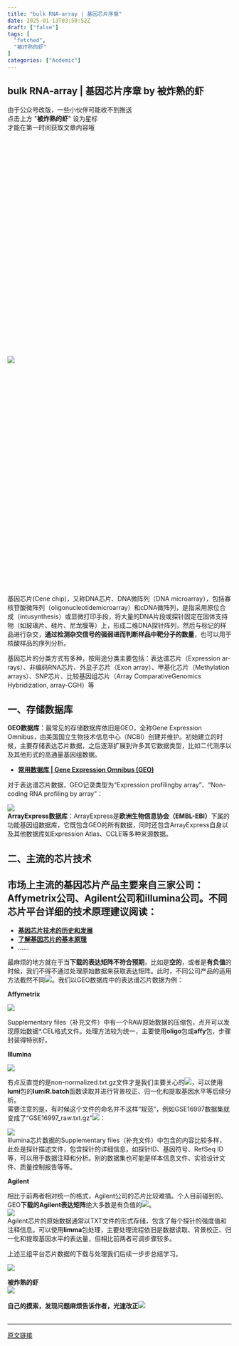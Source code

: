 ```yaml
---
title: "bulk RNA-array | 基因芯片序章"
date: 2025-01-13T03:50:52Z
draft: ["false"]
tags: [
  "fetched",
  "被炸熟的虾"
]
categories: ["Acdemic"]
---
```

bulk RNA-array | 基因芯片序章 by 被炸熟的虾
------
<div><section><section><span>由于公众号改版，一些小伙伴可能收不到推送</span></section><section><span>点击上方</span> "<span><strong><span>被炸熟的虾</span></strong></span>" <span>设为星标</span></section><section><span>才能在第一时间获取文章内容哦</span></section></section><section><section><section><section><svg viewbox="0 0 1 1"></svg></section></section></section><section><section><section><img data-imgfileid="100006408" data-ratio="0.221875" data-s="300,640" data-type="gif" data-w="640" data-src="https://mmbiz.qpic.cn/sz_mmbiz_gif/sIZTN4BrHpSPFtQnNOkqzIVumjqywXzjjVIOEbWAoXDMVRNnu4pbZ7IwKCqnlpErapibiaDH4iap3ibtHIxcg60zmg/640?wx_fmt=gif&amp;from=appmsg&amp;wxfrom=5&amp;wx_lazy=1&amp;wx_co=1&amp;tp=webp" src="https://mmbiz.qpic.cn/sz_mmbiz_gif/sIZTN4BrHpSPFtQnNOkqzIVumjqywXzjjVIOEbWAoXDMVRNnu4pbZ7IwKCqnlpErapibiaDH4iap3ibtHIxcg60zmg/640?wx_fmt=gif&amp;from=appmsg&amp;wxfrom=5&amp;wx_lazy=1&amp;wx_co=1&amp;tp=webp"></section></section></section><section><section><section><svg viewbox="0 0 1 1"></svg></section></section></section></section><p><span><span>基因芯片</span><span lang="EN-US">(Cene chip)</span><span>，又称</span><span lang="EN-US">DNA</span><span>芯片、</span><span lang="EN-US">DNA</span><span>微阵列（</span><span lang="EN-US">DNA microarray</span><span>），包括寡核苷酸微阵列（</span><span lang="EN-US">oligonucleotidemicroarray</span><span>）和</span><span lang="EN-US">cDNA</span><span>微阵列，是指采用原位合成（</span><span lang="EN-US">intusynthesis</span><span>）或显微打印手段，将大量的</span><span lang="EN-US">DNA</span><span>片段或探针固定在固体支持物（如玻璃片、硅片、尼龙膜等）上，形成二维</span><span lang="EN-US">DNA</span><span>探针阵列，然后与标记的样品进行杂交，<strong>通过检测杂交信号的强弱进而判断样品中靶分子的数量</strong>，也可以用于核酸样品的序列分析。</span></span></p><section><span><span>基因芯片的分类方式有多种，按用途分类主要包括：</span><span>表达谱芯片（</span><span lang="EN-US">Expression arrays</span><span>）、非编码</span><span lang="EN-US">RNA</span><span>芯片、外显子芯片（</span><span lang="EN-US">Exon array</span><span>）、甲基化芯片（</span><span lang="EN-US">Methylation arrays</span><span>）、</span><span lang="EN-US">SNP</span><span>芯片、比较基因组芯片（</span><span lang="EN-US">Array ComparativeGenomics Hybridization, array-CGH</span><span>）等</span></span></section><h2><span>一、存储数据库</span></h2><section><span><strong><span lang="EN-US">GEO数据库</span></strong><span>：最常见的存储数据库依旧是</span><span lang="EN-US">GEO</span><span>，全称</span><span lang="EN-US">Gene Expression Omnibus</span><span>，由美国国立生物技术信息中心（</span><span lang="EN-US">NCBI</span><span>）创建并维护。初始建立的时候，主要存储表达芯片数据，之后逐渐扩展到许多其它数据类型，比如二代测序以及其他形式的高通量基因组数据。</span><span lang="EN-US"><p></p></span></span></section><ul><li><p><a target="_blank" href="https://mp.weixin.qq.com/s?__biz=MzkwNDQwMDI5NQ==&amp;mid=2247485922&amp;idx=1&amp;sn=b6a10117db9d18d70201acd92b7a3b26&amp;scene=21#wechat_redirect" textvalue="常用数据库 | Gene Expression Omnibus (GEO)" linktype="text" imgurl="" imgdata="null" data-itemshowtype="0" tab="innerlink" data-linktype="2"><span><strong><span>常用数据库 | Gene Expression Omnibus (GEO)</span></strong></span></a></p></li></ul><section><span><span>对于表达谱芯片数据，</span><span lang="EN-US">GEO</span><span>记录类型为“</span><span lang="EN-US">Expression profilingby array</span><span>”、“</span><span lang="EN-US">Non-coding RNA profiling by array</span><span>”：</span></span><span lang="EN-US"><p></p></span></section><section><strong><span lang="EN-US"><img data-imgfileid="100006399" data-ratio="0.46574074074074073" data-src="https://mmbiz.qpic.cn/sz_mmbiz_png/dRYYdqiaan3J1XgwwlDmXlMicdcibKufoiaaiaLVZXI6lVNNnrhZRtibQVCpdiapbpoGV0FunFkEX4tkerS9ak4exJWpA/640?wx_fmt=png&amp;from=appmsg" data-type="png" data-w="1080" src="https://mmbiz.qpic.cn/sz_mmbiz_png/dRYYdqiaan3J1XgwwlDmXlMicdcibKufoiaaiaLVZXI6lVNNnrhZRtibQVCpdiapbpoGV0FunFkEX4tkerS9ak4exJWpA/640?wx_fmt=png&amp;from=appmsg"></span></strong></section><section><span><strong><span lang="EN-US">ArrayExpress数据库</span></strong><span>：</span><span lang="EN-US">ArrayExpress</span><span>是<strong>欧洲生物信息协会（</strong></span><strong><span lang="EN-US">EMBL-EBI</span></strong><strong><span>）</span></strong><span>下属的功能基因组数据库，它既包含</span><span lang="EN-US">GEO</span><span>的所有数据，同时还包含</span><span lang="EN-US">ArrayExpress</span><span>自身以及其他数据库如</span><span lang="EN-US">Expression Atlas</span><span>、</span><span lang="EN-US">CCLE</span><span>等多种来源数据。</span></span></section><h2><span>二、主流的芯片技术</span></h2><h2><span><span>市场上主流的基因芯片产品主要来自三家公司：</span><span lang="EN-US">Affymetrix</span><span>公司、</span><span lang="EN-US">Agilent</span><span>公司和</span><span lang="EN-US">illumina</span><span>公司。不同芯片平台详细的技术原理建议阅读：</span></span></h2><ul><li><section><a href="https://mp.weixin.qq.com/s?__biz=MzIzMzEzNjA4Mw==&amp;mid=2247484051&amp;idx=1&amp;sn=b05ba0d677b506eab0f981fe46ceb8d8&amp;scene=21#wechat_redirect" data-linktype="2"><span><strong><span>基因芯片技术的历史和发展</span></strong></span></a></section></li><li><section><a href="https://mp.weixin.qq.com/s?__biz=MzI3ODY0NzY5Nw==&amp;mid=2247504450&amp;idx=4&amp;sn=58b66b3e4ad688ddf8669f62ff916b44&amp;scene=21#wechat_redirect" data-linktype="2"><span><strong><span>了解基因芯片的基本原理</span></strong></span></a></section></li><li><section><span>......</span></section></li></ul><section><span><p></p></span></section><section><span>最麻烦的地方就在于当<strong>下载的表达矩阵不符合预期</strong>，比如是<strong>空的</strong>，或者是<strong>有负值</strong>的时候，我们不得不通过处理原始数据来获取表达矩阵。此时，不同公司产品的适用方法截然不同<img data-ratio="1" data-src="https://res.wx.qq.com/t/wx_fed/we-emoji/res/v1.3.10/assets/newemoji/Broken.png" data-w="128" src="https://res.wx.qq.com/t/wx_fed/we-emoji/res/v1.3.10/assets/newemoji/Broken.png">。我们以</span><span><span lang="EN-US">GEO</span><span>数据库中的表达谱芯片数据为例：</span></span><span lang="EN-US"><p></p></span></section><p><span><strong><span lang="EN-US">Affymetrix</span></strong></span><strong><span lang="EN-US"><p></p></span></strong></p><p><span lang="EN-US"><img data-imgfileid="100006400" data-ratio="0.4462962962962963" data-src="https://mmbiz.qpic.cn/sz_mmbiz_png/dRYYdqiaan3J1XgwwlDmXlMicdcibKufoiaaVZf1fib01r1adQxqCPAWw9IeSJL2rRf7z3LiadZI7VLt2dlyG7Zqomtg/640?wx_fmt=png&amp;from=appmsg" data-type="png" data-w="1080" src="https://mmbiz.qpic.cn/sz_mmbiz_png/dRYYdqiaan3J1XgwwlDmXlMicdcibKufoiaaVZf1fib01r1adQxqCPAWw9IeSJL2rRf7z3LiadZI7VLt2dlyG7Zqomtg/640?wx_fmt=png&amp;from=appmsg"></span></p><section><span><span lang="EN-US">Supplementary files<span>（补充文件）</span></span><span>中有一个</span><span lang="EN-US">RAW</span><span>原始数据的压缩包，点开可以发现原始数据</span><span lang="EN-US">*.CEL</span><span>格式文件。处理方法较为统一，主要使用</span></span><span><strong><span>oligo</span></strong></span><span>包或</span><span><strong><span>affy</span></strong></span><span>包，步骤封装得特别好。</span><span lang="EN-US"><p></p></span></section><p><span><strong><span lang="EN-US">Illumina</span></strong></span><strong><span lang="EN-US"><p></p></span></strong></p><p><span><img data-imgfileid="100006401" data-ratio="0.8240740740740741" data-src="https://mmbiz.qpic.cn/sz_mmbiz_png/dRYYdqiaan3J1XgwwlDmXlMicdcibKufoiaaia3sJGNZk5juSCMLIVrjHL7ibCNDmIEt9bQdGwUHzvSFJvrJ6AnQwe1g/640?wx_fmt=png&amp;from=appmsg" data-type="png" data-w="1080" src="https://mmbiz.qpic.cn/sz_mmbiz_png/dRYYdqiaan3J1XgwwlDmXlMicdcibKufoiaaia3sJGNZk5juSCMLIVrjHL7ibCNDmIEt9bQdGwUHzvSFJvrJ6AnQwe1g/640?wx_fmt=png&amp;from=appmsg"></span></p><section><span><span>有点反直觉的是</span><span lang="EN-US">non-normalized.txt.gz</span><span>文件才是我们主要关心的<img data-src="https://res.wx.qq.com/t/wx_fed/we-emoji/res/v1.3.10/assets/newemoji/2_05.png" data-ratio="1" data-w="128" src="https://res.wx.qq.com/t/wx_fed/we-emoji/res/v1.3.10/assets/newemoji/2_05.png">，可以使用</span></span><span><strong><span>lumi</span></strong></span><span><span>包的</span></span><span><strong><span>lumiR.batch</span></strong></span><span><span>函数读取并进行背景校正、归一化和提取基因水平等后续分析。</span></span></section><section><span><span>需要注意的是，有时候这个文件的命名并不这样“规范”，例如</span><span lang="EN-US">GSE16997</span><span>数据集就变成了“</span><span lang="EN-US">GSE16997_raw.txt.gz</span><span>”<img data-src="https://res.wx.qq.com/t/wx_fed/we-emoji/res/v1.3.10/assets/newemoji/smiley_39b.png" data-ratio="1" data-w="128" src="https://res.wx.qq.com/t/wx_fed/we-emoji/res/v1.3.10/assets/newemoji/smiley_39b.png">：</span></span><span lang="EN-US"><p></p></span></section><section><span><img data-imgfileid="100006402" data-ratio="0.3283236994219653" data-src="https://mmbiz.qpic.cn/sz_mmbiz_png/dRYYdqiaan3J1XgwwlDmXlMicdcibKufoiaaRKOrHjZks4Cp4K9cvZMFsUaas1icc40FdZUujLulO4aMoNQhQ1oR2cw/640?wx_fmt=png&amp;from=appmsg" data-type="png" data-w="865" src="https://mmbiz.qpic.cn/sz_mmbiz_png/dRYYdqiaan3J1XgwwlDmXlMicdcibKufoiaaRKOrHjZks4Cp4K9cvZMFsUaas1icc40FdZUujLulO4aMoNQhQ1oR2cw/640?wx_fmt=png&amp;from=appmsg"></span></section><section><span><span lang="EN-US">Illumina</span><span>芯片数据的</span><span lang="EN-US">Supplementary files</span><span>（补充文件）中包含的内容比较多样，此处是探针描述文件，包含探针的详细信息，如探针</span><span lang="EN-US">ID</span><span>、基因符号、</span><span lang="EN-US">RefSeq ID</span><span>等，可以用于数据注释和分析。别的数据集也可能是样本信息文件、实验设计文件、质量控制报告等等。</span></span><span lang="EN-US"><p></p></span></section><p><span><strong><span lang="EN-US">Agilent</span></strong></span></p><section><span><span>相比于前两者相对统一的格式，</span><span lang="EN-US">Agilent</span><span>公司的芯片比较难搞。个人目前碰到的、</span><span lang="EN-US">GEO</span><strong><span>下载的</span></strong><strong><span lang="EN-US">Agilent</span></strong><strong><span>表达矩阵</span></strong><span>绝大多数是有负值的<img data-ratio="1" data-src="https://res.wx.qq.com/t/wx_fed/we-emoji/res/v1.3.10/assets/Expression/Expression_37@2x.png" data-w="128" src="https://res.wx.qq.com/t/wx_fed/we-emoji/res/v1.3.10/assets/Expression/Expression_37@2x.png">。</span></span></section><section><span><img data-imgfileid="100006403" data-ratio="0.45555555555555555" data-src="https://mmbiz.qpic.cn/sz_mmbiz_png/dRYYdqiaan3J1XgwwlDmXlMicdcibKufoiaaVSMcaM21hRRNwPWYfNUJBTMUA3licyBoljLBNBy7kHLSkZMPNcp00CQ/640?wx_fmt=png&amp;from=appmsg" data-type="png" data-w="1080" src="https://mmbiz.qpic.cn/sz_mmbiz_png/dRYYdqiaan3J1XgwwlDmXlMicdcibKufoiaaVSMcaM21hRRNwPWYfNUJBTMUA3licyBoljLBNBy7kHLSkZMPNcp00CQ/640?wx_fmt=png&amp;from=appmsg"></span></section><section><span><span lang="EN-US">Agilent</span><span>芯片的原始数据通常以</span><span lang="EN-US">TXT</span><span>文件的形式存储，包含了每个探针的强度值和注释信息。可以使用</span></span><span><strong><span>limma</span></strong></span><span><span>包处理，主要处理流程依旧是数据读取、背景校正、归一化和提取基因水平的表达量，但相比前两者可调步骤较多。</span><span lang="EN-US"><p></p></span></span></section><section><span>上述三组平台芯片数据的下载与处理我们后续一步步总结学习。</span></section><section><p><img data-imgfileid="100006404" data-ratio="0.05278592375366569" data-src="https://mmbiz.qpic.cn/sz_mmbiz_png/1LTeQhNfr8sUH75oYsoDaqjPCTiaukEmS8tWricW7LnLKKfIE9jKBexibqamsrlibaaXmuc2nicaYibfDFBNCmqX5mBw/640?wx_fmt=other&amp;wxfrom=5&amp;wx_lazy=1&amp;wx_co=1&amp;tp=webp" data-type="png" data-w="341" src="https://mmbiz.qpic.cn/sz_mmbiz_png/1LTeQhNfr8sUH75oYsoDaqjPCTiaukEmS8tWricW7LnLKKfIE9jKBexibqamsrlibaaXmuc2nicaYibfDFBNCmqX5mBw/640?wx_fmt=other&amp;wxfrom=5&amp;wx_lazy=1&amp;wx_co=1&amp;tp=webp"></p><section data-tools="135编辑器" data-id="116886" draggable="true"><section><section><section><section><strong data-brushtype="text">被炸熟的虾</strong></section></section></section><section><section><section data-width="35%"><section><img data-cropselx1="0" data-cropselx2="115" data-cropsely1="0" data-cropsely2="115" data-imgfileid="100006405" data-ratio="1" data-src="https://mmbiz.qpic.cn/sz_mmbiz_jpg/dRYYdqiaan3JjDfj2H8p6gg3CB25AGthbwzrotao4ev5tIe0utthbZRK8yOoDOuTzOSoTSnPWn61IdDCnXsnaiag/640?wx_fmt=other&amp;wxfrom=5&amp;wx_lazy=1&amp;wx_co=1&amp;tp=webp" data-type="jpeg" data-w="258" data-width="100%" src="https://mmbiz.qpic.cn/sz_mmbiz_jpg/dRYYdqiaan3JjDfj2H8p6gg3CB25AGthbwzrotao4ev5tIe0utthbZRK8yOoDOuTzOSoTSnPWn61IdDCnXsnaiag/640?wx_fmt=other&amp;wxfrom=5&amp;wx_lazy=1&amp;wx_co=1&amp;tp=webp"></section></section><section><section data-width="63%"><section><section><br></section><section><strong>自己的摸索，发现问题麻烦告诉作者，光速改正<img data-ratio="1" data-src="https://res.wx.qq.com/t/wx_fed/we-emoji/res/v1.3.10/assets/Expression/Expression_24@2x.png" data-w="128" src="https://res.wx.qq.com/t/wx_fed/we-emoji/res/v1.3.10/assets/Expression/Expression_24@2x.png"></strong></section><section><strong><br></strong></section></section></section></section></section></section></section></section></section><p><mp-style-type data-value="10000"></mp-style-type></p></div>  
<hr>
<a href="https://mp.weixin.qq.com/s/BOhsT_drlLRIOVnfo9bd-Q",target="_blank" rel="noopener noreferrer">原文链接</a>
